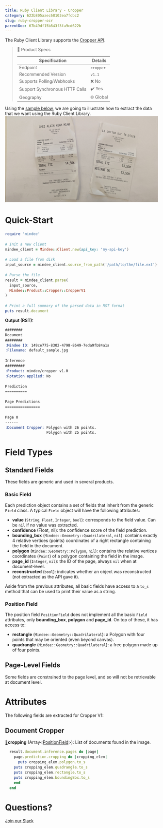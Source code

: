 ```yaml
---
title: Ruby Client Library - Cropper
category: 622b805aaec68102ea7fcbc2
slug: ruby-cropper-ocr
parentDoc: 67b49df15b843f3fa9cd622b
---
```

The Ruby Client Library supports the [Cropper API](https://platform.mindee.com/mindee/cropper).


> 📝 Product Specs
>
> | Specification                  | Details                                            |
> | ------------------------------ | -------------------------------------------------- |
> | Endpoint                       | `cropper`                                          |
> | Recommended Version            | `v1.1`                                             |
> | Supports Polling/Webhooks      | ❌ No                                              |
> | Support Synchronous HTTP Calls | ✔️ Yes                                             |
> | Geography                      | 🌐 Global                                          |


Using the [sample below](https://github.com/mindee/client-lib-test-data/blob/main/products/cropper/default_sample.jpg), we are going to illustrate how to extract the data that we want using the
Ruby Client Library.
![Cropper sample](https://github.com/mindee/client-lib-test-data/blob/main/products/cropper/default_sample.jpg?raw=true)

# Quick-Start
```rb
require 'mindee'

# Init a new client
mindee_client = Mindee::Client.new(api_key: 'my-api-key')

# Load a file from disk
input_source = mindee_client.source_from_path('/path/to/the/file.ext')

# Parse the file
result = mindee_client.parse(
  input_source,
  Mindee::Product::Cropper::CropperV1
)

# Print a full summary of the parsed data in RST format
puts result.document
```

**Output (RST):**
```rst
########
Document
########
:Mindee ID: 149ce775-8302-4798-8649-7eda9fb84a1a
:Filename: default_sample.jpg

Inference
#########
:Product: mindee/cropper v1.0
:Rotation applied: No

Prediction
==========

Page Predictions
================

Page 0
------
:Document Cropper: Polygon with 26 points.
                   Polygon with 25 points.
```

# Field Types
## Standard Fields
These fields are generic and used in several products.

### Basic Field
Each prediction object contains a set of fields that inherit from the generic `Field` class.
A typical `Field` object will have the following attributes:

* **value** (`String`, `Float`, `Integer`, `bool`): corresponds to the field value. Can be `nil` if no value was extracted.
* **confidence** (Float, nil): the confidence score of the field prediction.
* **bounding_box** (`Mindee::Geometry::Quadrilateral`, `nil`): contains exactly 4 relative vertices (points) coordinates of a right rectangle containing the field in the document.
* **polygon** (`Mindee::Geometry::Polygon`, `nil`): contains the relative vertices coordinates (`Point`) of a polygon containing the field in the image.
* **page_id** (`Integer`, `nil`): the ID of the page, always `nil` when at document-level.
* **reconstructed** (`bool`): indicates whether an object was reconstructed (not extracted as the API gave it).


Aside from the previous attributes, all basic fields have access to a `to_s` method that can be used to print their value as a string.


### Position Field
The position field `PositionField` does not implement all the basic `Field` attributes, only **bounding_box**,
**polygon** and **page_id**. On top of these, it has access to:

* **rectangle** (`Mindee::Geometry::Quadrilateral`): a Polygon with four points that may be oriented (even beyond
canvas).
* **quadrangle** (`Mindee::Geometry::Quadrilateral`): a free polygon made up of four points.

## Page-Level Fields
Some fields are constrained to the page level, and so will not be retrievable at document level.

# Attributes
The following fields are extracted for Cropper V1:

## Document Cropper
[📄](#page-level-fields "This field is only present on individual pages.")**cropping** (Array<[PositionField](#position-field)>): List of documents found in the image.

```rb
  result.document.inference.pages do |page|
    page.prediction.cropping do |cropping_elem|
      puts cropping_elem.polygon.to_s
    puts cropping_elem.quadrangle.to_s
    puts cropping_elem.rectangle.to_s
    puts cropping_elem.boundingBox.to_s
    end
  end
```

# Questions?
[Join our Slack](https://join.slack.com/t/mindee-community/shared_invite/zt-2d0ds7dtz-DPAF81ZqTy20chsYpQBW5g)
